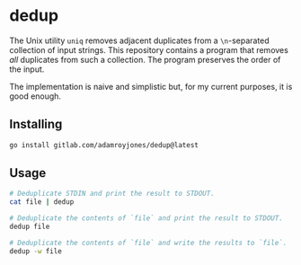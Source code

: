 # dedup

The Unix utility `uniq` removes adjacent duplicates from a `\n`-separated
collection of input strings. This repository contains a program that removes
_all_ duplicates from such a collection. The program preserves the order of the
input.

The implementation is naive and simplistic but, for my current purposes, it is
good enough.

## Installing

```sh
go install gitlab.com/adamroyjones/dedup@latest
```

## Usage

```sh
# Deduplicate STDIN and print the result to STDOUT.
cat file | dedup

# Deduplicate the contents of `file` and print the result to STDOUT.
dedup file

# Deduplicate the contents of `file` and write the results to `file`.
dedup -w file
```
